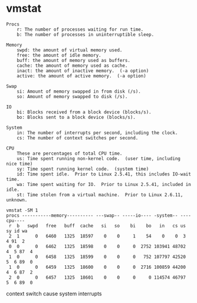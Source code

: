 # vmstat

    Procs
        r: The number of processes waiting for run time.
        b: The number of processes in uninterruptible sleep.

    Memory
        swpd: the amount of virtual memory used.
        free: the amount of idle memory.
        buff: the amount of memory used as buffers.
        cache: the amount of memory used as cache.
        inact: the amount of inactive memory.  (-a option)
        active: the amount of active memory.  (-a option)

    Swap
        si: Amount of memory swapped in from disk (/s).
        so: Amount of memory swapped to disk (/s).

    IO
        bi: Blocks received from a block device (blocks/s).
        bo: Blocks sent to a block device (blocks/s).

    System
        in: The number of interrupts per second, including the clock.
        cs: The number of context switches per second.

    CPU
        These are percentages of total CPU time.
        us: Time spent running non-kernel code.  (user time, including nice time)
        sy: Time spent running kernel code.  (system time)
        id: Time spent idle.  Prior to Linux 2.5.41, this includes IO-wait time.
        wa: Time spent waiting for IO.  Prior to Linux 2.5.41, included in idle.
        st: Time stolen from a virtual machine.  Prior to Linux 2.6.11, unknown.

    vmstat -SM 1
    procs -----------memory---------- ---swap-- -----io---- -system-- ----cpu----
     r  b   swpd   free   buff  cache   si   so    bi    bo   in   cs us sy id wa
     2  1      0   6460   1325  18597    0    0     1    54    0    0  3  4 91  2
     0  0      0   6462   1325  18598    0    0     0  2752 103941 48702  4  5 87  4
     1  0      0   6458   1325  18599    0    0     0   752 107797 42520  5  6 89  0
     1  0      0   6459   1325  18600    0    0     0  2716 100859 44200  4  6 87  2
     2  0      0   6457   1325  18601    0    0     0     0 114574 46797  5  6 89  0


context switch cause system interrupts

